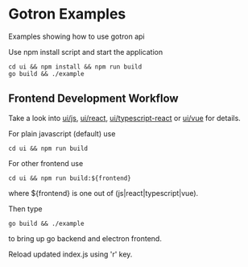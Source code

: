 # Gotron Examples
Examples showing how to use gotron api 

Use npm install script and start the application
```
cd ui && npm install && npm run build
go build && ./example
```

## Frontend Development Workflow
Take a look into [ui/js](https://github.com/Equanox/gotron/tree/master/ui/js), [ui/react](https://github.com/Equanox/gotron/tree/master/ui/react),
[ui/typescript-react](https://github.com/Equanox/gotron/tree/master/ui/typescript) or [ui/vue](https://github.com/Equanox/gotron/tree/master/ui/vue) for details.

For plain javascript (default) use

    cd ui && npm run build  

For other frontend use

    cd ui && npm run build:${frontend}

where ${frontend} is one out of (js|react|typescript|vue).

Then type

    go build && ./example

to bring up go backend and electron frontend.

Reload updated index.js using 'r' key.
